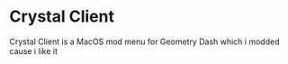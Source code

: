 # Crystal Client

Crystal Client is a MacOS mod menu for Geometry Dash which i modded cause i like it
